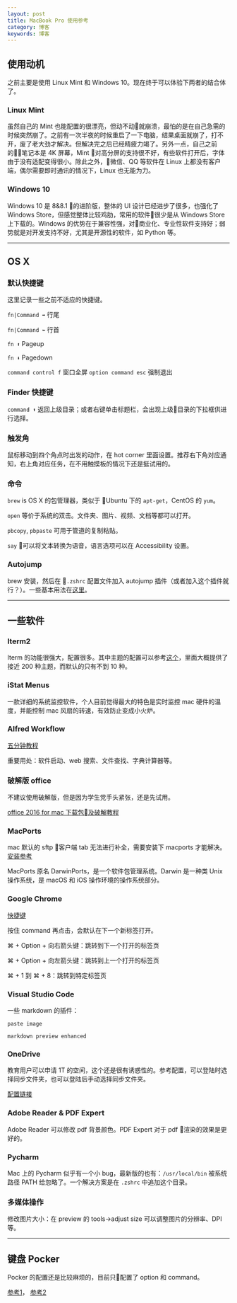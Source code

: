 ```yaml
---
layout: post
title: MacBook Pro 使用参考
category: 博客
keywords: 博客
---
```


## 使用动机
之前主要是使用 Linux Mint 和 Windows 10。现在终于可以体验下两者的结合体了。

### Linux Mint
虽然自己的 Mint 也能配置的很漂亮，但动不动就崩溃，最怕的是在自己急需的时候突然崩了。之前有一次半夜的时候重启了一下电脑，结果桌面就崩了，打不开，废了老大劲才解决。但解决完之后已经精疲力竭了。另外一点，自己之前的笔记本是 4K 屏幕，Mint 对高分屏的支持很不好，有些软件打开后，字体由于没有适配变得很小。除此之外，微信、QQ 等软件在 Linux 上都没有客户端，偶尔需要即时通讯的情况下，Linux 也无能为力。

### Windows 10
Windows 10 是 8&8.1 的进阶版，整体的 UI 设计已经进步了很多，也强化了 Windows Store，但感觉整体比较鸡肋，常用的软件很少是从 Windows Store 上下载的。Windows 的优势在于兼容性强，对商业化、专业性软件支持好；弱势就是对开发支持不好，尤其是开源性的软件，如 Python 等。

---
## OS X
### 默认快捷键
这里记录一些之前不适应的快捷键。

`fn|Command ➡️` 行尾

`fn|Command ⬅️` 行首

`fn ⬆️` Pageup

`fn ⬇️` Pagedown

`command control f` 窗口全屏
`option command esc` 强制退出

### Finder 快捷键
`command ⬆️` 返回上级目录；或者右键单击标题栏，会出现上级目录的下拉框供进行选择。

### 触发角
鼠标移动到四个角点时出发的动作，在 hot corner 里面设置。推荐右下角对应通知，右上角对应任务，在不用触摸板的情况下还是挺试用的。

### 命令
`brew` is OS X 的包管理器，类似于 Ubuntu 下的 `apt-get`，CentOS 的 `yum`。

`open` 等价于系统的双击。文件夹、图片、视频、文档等都可以打开。

`pbcopy`, `pbpaste` 可用于管道的复制粘贴。

`say` 可以将文本转换为语音，语言选项可以在 Accessibility 设置。

### Autojump
brew 安装，然后在 `.zshrc` 配置文件加入 autojump 插件（或者加入这个插件就行？）。一些基本用法在[这里](https://github.com/wting/autojump)。

---
## 一些软件

### Iterm2
Iterm 的功能很强大，配置很多。其中主题的配置可以参考[这个](https://iterm2colorschemes.com/)，里面大概提供了接近 200 种主题，而默认的只有不到 10 种。

### iStat Menus
一款详细的系统监控软件，个人目前觉得最大的特色是实时监控 mac 硬件的温度，并能控制 mac 风扇的转速，有效防止变成小火炉。

### Alfred Workflow
[五分钟教程](https://www.jianshu.com/p/e9f3352c785f)

重要用处：软件启动、web 搜索、文件查找、字典计算器等。

### 破解版 office
不建议使用破解版，但是因为学生党手头紧张，还是先试用。

[office 2016 for mac 下载包及破解教程](https://www.jianshu.com/p/2172835cfb17)

### MacPorts
mac 默认的 sftp 客户端 tab 无法进行补全，需要安装下 macports 才能解决。
[安装参考](https://guide.macports.org/chunked/installing.macports.html)

MacPorts 原名 DarwinPorts，是一个软件包管理系统。Darwin 是一种类 Unix 操作系统，是 macOS 和 iOS 操作环境的操作系统部分。

### Google Chrome
[快捷键](https://support.google.com/chrome/answer/157179?hl=zh-Hans)

按住 command 再点击，会默认在下一个新标签打开。

⌘ + Option + 向右箭头键：跳转到下一个打开的标签页	

⌘ + Option + 向左箭头键：跳转到上一个打开的标签页	

⌘ + 1 到 ⌘ + 8：跳转到特定标签页	

### Visual Studio Code
一些 markdown 的插件：

`paste image`

`markdown preview enhanced`

### OneDrive

教育用户可以申请 1T 的空间，这个还是很有诱惑性的。参考配置，可以登陆时选择同步文件夹，也可以登陆后手动选择同步文件夹。

[配置链接](https://support.office.com/zh-cn/article/%E5%B0%86%E6%96%87%E4%BB%B6%E4%B8%8E-onedrive-%E5%90%8C%E6%AD%A5%E5%AE%A2%E6%88%B7%E7%AB%AF%E5%90%8C%E6%AD%A5%E5%9C%A8-mac-os-x-d11b9f29-00bb-4172-be39-997da46f913f)

### Adobe Reader & PDF Expert
Adobe Reader 可以修改 pdf 背景颜色。PDF Expert 对于 pdf 渲染的效果是更好的。

### Pycharm
Mac 上的 Pycharm 似乎有一个小 bug，最新版的也有：`/usr/local/bin` 被系统路径 PATH 给忽略了。一个解决方案是在 `.zshrc` 中追加这个目录。

### 多媒体操作
修改图片大小：在 preview 的 tools->adjust size 可以调整图片的分辨率、DPI 等。

---

## 键盘 Pocker
Pocker 的配置还是比较麻烦的，目前只配置了 option  和 command。

[参考1](https://www.logcg.com/archives/1217.html)，
[参考2](https://moe.petnakanojo.com/2017/05/29/poker%E5%88%9D%E9%85%8Dmac%E9%94%AE%E4%BD%8D/)

